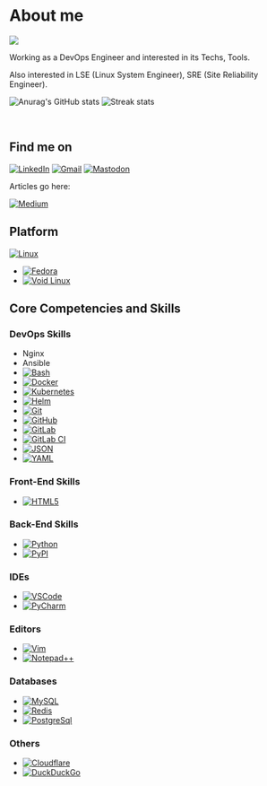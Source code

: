 # About me

![](https://komarev.com/ghpvc/?username=alimehr75)

Working as a DevOps Engineer and interested in its Techs, Tools.

Also interested in LSE (Linux System Engineer), SRE (Site Reliability Engineer).

<!-- ![Stats](https://github-readme-stats.vercel.app/api?username=alimehr75&include_all_commits=true&theme=merko) -->
<!--   <img src="https://github-readme-stats.vercel.app/api?username=alimehr75&show_icons=true&theme=dark"/> -->
  ![Anurag's GitHub stats](https://github-readme-stats-git-masterrstaa-rickstaa.vercel.app/api?username=AliMehraji&theme=cobalt2&show_icons=true&card_width=495px)
  ![Streak stats](https://github-readme-streak-stats.herokuapp.com/?user=AliMehraji&show_icons=true&theme=tokyonight) 

</br>

## Find me on

[![LinkedIn](https://img.shields.io/badge/Linkedin-%230077B5.svg?logo=linkedin&logoColor=white)](https://www.linkedin.com/in/ali-mehraji)
[![Gmail](https://img.shields.io/badge/Gmail-D14836?logo=gmail&logoColor=white)](mailto:a.mehraji75@gmail.com)
[![Mastodon](https://img.shields.io/badge/Mastodon-6364FF?logo=mastodon&logoColor=fff)](https://mastodon.social/@homtaardy)

Articles go here:

[![Medium](https://img.shields.io/badge/Medium-%23000000.svg?logo=medium&logoColor=white)](https://medium.com/@a.mehraji75)

## Platform

[![Linux](https://img.shields.io/badge/Linux-FCC624?logo=linux&logoColor=black)](https://www.redhat.com/en/topics/linux)

- [![Fedora](https://img.shields.io/badge/Fedora-51A2DA?logo=fedora&logoColor=fff)](https://fedoraproject.org/)
- [![Void Linux](https://img.shields.io/badge/Void%20Linux-478061?logo=voidlinux&logoColor=fff)](https://voidlinux.org/)

## Core Competencies and Skills

### DevOps Skills

- Nginx
- Ansible
- [![Bash](https://img.shields.io/badge/Bash-4EAA25?logo=gnubash&logoColor=fff)](https://learn-bash.net/)
- [![Docker](https://img.shields.io/badge/Docker-2496ED?logo=docker&logoColor=fff)](https://www.docker.com/)
- [![Kubernetes](https://img.shields.io/badge/Kubernetes-326CE5?logo=kubernetes&logoColor=fff)](https://kubernetes.io/)
- [![Helm](https://img.shields.io/badge/Helm-0F1689?logo=helm&logoColor=fff)](https://helm.sh/)
- [![Git](https://img.shields.io/badge/-Git-black?style=flat-square&logo=git)](https://git-scm.com/)
- [![GitHub](https://img.shields.io/badge/-GitHub-181717?style=flat-square&logo=github)](https://github.com/)
- [![GitLab](https://img.shields.io/badge/-GitLab-FCA121?style=flat-square&logo=gitlab)](https://about.gitlab.com/)
- [![GitLab CI](https://img.shields.io/badge/GitLab%20CI-FC6D26?logo=gitlab&logoColor=fff)](https://docs.gitlab.com/ee/ci/)
- [![JSON](https://img.shields.io/badge/JSON-000?logo=json&logoColor=fff)](https://www.json.org/json-en.html)
- [![YAML](https://img.shields.io/badge/YAML-CB171E?logo=yaml&logoColor=fff)](https://yaml.org/)

### Front-End Skills

- [![HTML5](https://img.shields.io/badge/-HTML5-000?&logo=html5&logoColor=E34F26)](https://html.com/html5/)

### Back-End Skills

- [![Python](https://img.shields.io/badge/Python-3776AB?logo=python&logoColor=fff)](https://python.org/)
- [![PyPI](https://img.shields.io/badge/PyPI-3775A9?logo=pypi&logoColor=fff)](https://pypi.org/)

### IDEs

- [![VSCode](https://img.shields.io/badge/-VSCode-000?&logo=Visual%20Studio%20Code&logoColor=007ACC)](https://code.visualstudio.com/)
- [![PyCharm](https://img.shields.io/badge/PyCharm-143?logo=pycharm&logoColor=black&color=black&labelColor=green)](https://www.jetbrains.com/pycharm/)

### Editors

- [![Vim](https://img.shields.io/badge/Vim-%2311AB00.svg?logo=vim&logoColor=white)](https://www.vim.org/)
- [![Notepad++](https://img.shields.io/badge/Notepad++-90E59A.svg?&logo=notepad%2b%2b&logoColor=black)](https://notepad-plus-plus.org/)

### Databases

- [![MySQL](https://img.shields.io/badge/MySQL-4479A1?logo=mysql&logoColor=fff)](https://www.mysql.com/)
- [![Redis](https://img.shields.io/badge/Redis-%23DD0031.svg?logo=redis&logoColor=white)](https://redis.io/)
- [![PostgreSql](https://img.shields.io/badge/-PostgreSql-000?&logo=postgresql&logoColor=336791)](https://www.postgresql.org/)

### Others

- [![Cloudflare](https://img.shields.io/badge/Cloudflare-F38020?logo=Cloudflare&logoColor=white)](https://www.cloudflare.com/)
- [![DuckDuckGo](https://img.shields.io/badge/DuckDuckGo-FF5722?logo=duckduckgo&logoColor=white)](https://duckduckgo.com/)
